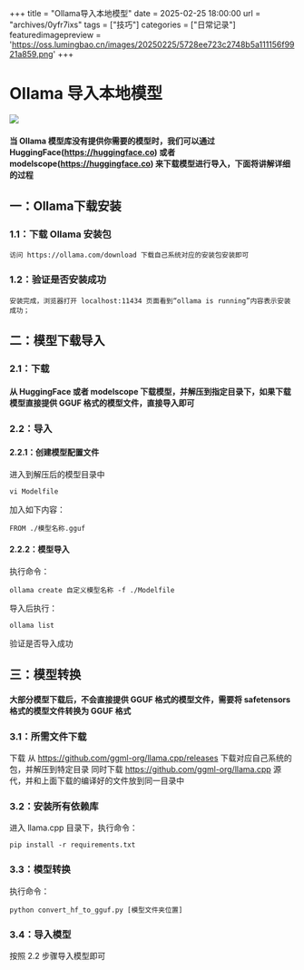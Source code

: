 +++
title = "Ollama导入本地模型"
date = 2025-02-25 18:00:00
url = "archives/0yfr7ixs"
tags = ["技巧"]
categories = ["日常记录"]
featuredimagepreview = 'https://oss.lumingbao.cn/images/20250225/5728ee723c2748b5a111156f9921a859.png'
+++

# Ollama 导入本地模型

![](https://oss.lumingbao.cn/images/20250225/5728ee723c2748b5a111156f9921a859.png?imageView2/0/interlace/1/q/50|imageslim)


#### 当 Ollama 模型库没有提供你需要的模型时，我们可以通过 HuggingFace(https://huggingface.co) 或者 modelscope(https://huggingface.co) 来下载模型进行导入，下面将讲解详细的过程

## 一：Ollama下载安装

### 1.1：下载 Ollama 安装包

```shell
访问 https://ollama.com/download 下载自己系统对应的安装包安装即可
```
### 1.2：验证是否安装成功

````shell
安装完成，浏览器打开 localhost:11434 页面看到“ollama is running”内容表示安装成功；
````

## 二：模型下载导入
### 2.1：下载
#### 从 HuggingFace 或者 modelscope 下载模型，并解压到指定目录下，如果下载模型直接提供 GGUF 格式的模型文件，直接导入即可

### 2.2：导入
#### 2.2.1：创建模型配置文件
进入到解压后的模型目录中
````shell
vi Modelfile
````
加入如下内容：
````shell
FROM ./模型名称.gguf
````
#### 2.2.2：模型导入
执行命令：
````shell
ollama create 自定义模型名称 -f ./Modelfile
````

导入后执行：
````shell
ollama list
````
验证是否导入成功

## 三：模型转换

#### 大部分模型下载后，不会直接提供 GGUF 格式的模型文件，需要将 safetensors 格式的模型文件转换为 GGUF 格式

### 3.1：所需文件下载

下载 从 https://github.com/ggml-org/llama.cpp/releases 下载对应自己系统的包，并解压到特定目录
同时下载 https://github.com/ggml-org/llama.cpp 源代，并和上面下载的编译好的文件放到同一目录中

### 3.2：安装所有依赖库
进入 llama.cpp 目录下，执行命令：
````shell
pip install -r requirements.txt
````

### 3.3：模型转换
执行命令：
````shell
python convert_hf_to_gguf.py [模型文件夹位置]
````

### 3.4：导入模型
按照 2.2 步骤导入模型即可

